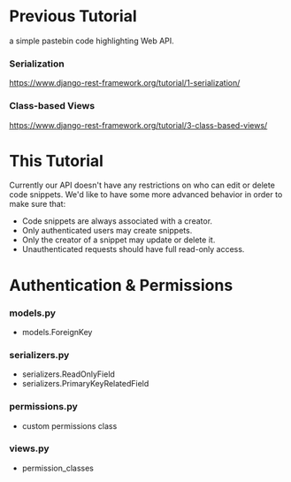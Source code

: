 # Previous Tutorial
a simple pastebin code highlighting Web API. 


### Serialization
https://www.django-rest-framework.org/tutorial/1-serialization/

### Class-based Views
https://www.django-rest-framework.org/tutorial/3-class-based-views/


# This Tutorial
Currently our API doesn't have any restrictions on who can edit or delete code snippets. We'd like to have some more advanced behavior in order to make sure that:

- Code snippets are always associated with a creator.
- Only authenticated users may create snippets.
- Only the creator of a snippet may update or delete it.
- Unauthenticated requests should have full read-only access.

# Authentication & Permissions

### models.py
- models.ForeignKey

### serializers.py
- serializers.ReadOnlyField
- serializers.PrimaryKeyRelatedField

### permissions.py
- custom permissions class

### views.py
- permission_classes

